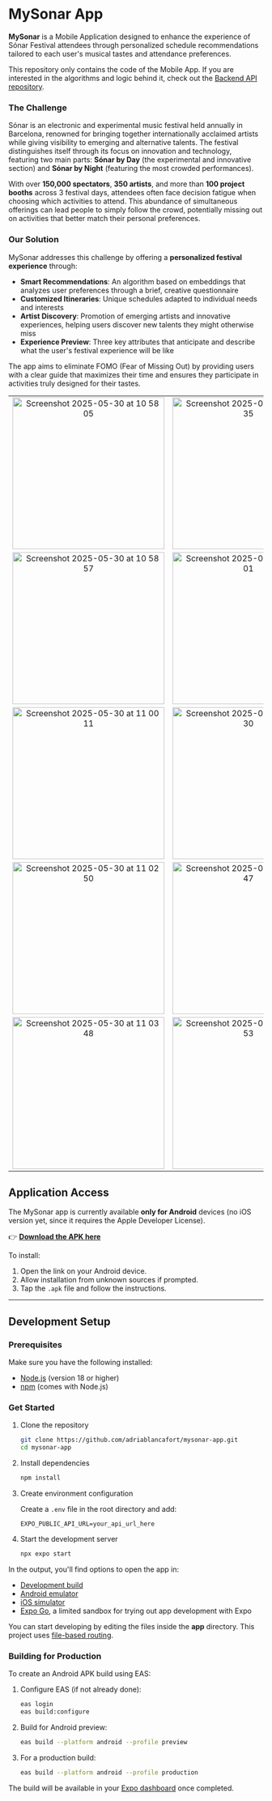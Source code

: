 # MySonar App

**MySonar** is a Mobile Application designed to enhance the experience of Sónar Festival attendees through personalized schedule recommendations tailored to each user's musical tastes and attendance preferences.

This repository only contains the code of the Mobile App. If you are interested in the algorithms and logic behind it, check out the [Backend API repository](https://github.com/adriablancafort/mysonar-api).

### The Challenge

Sónar is an electronic and experimental music festival held annually in Barcelona, renowned for bringing together internationally acclaimed artists while giving visibility to emerging and alternative talents. The festival distinguishes itself through its focus on innovation and technology, featuring two main parts: **Sónar by Day** (the experimental and innovative section) and **Sónar by Night** (featuring the most crowded performances).

With over **150,000 spectators**, **350 artists**, and more than **100 project booths** across 3 festival days, attendees often face decision fatigue when choosing which activities to attend. This abundance of simultaneous offerings can lead people to simply follow the crowd, potentially missing out on activities that better match their personal preferences.

### Our Solution

MySonar addresses this challenge by offering a **personalized festival experience** through:

- **Smart Recommendations**: An algorithm based on embeddings that analyzes user preferences through a brief, creative questionnaire
- **Customized Itineraries**: Unique schedules adapted to individual needs and interests
- **Artist Discovery**: Promotion of emerging artists and innovative experiences, helping users discover new talents they might otherwise miss
- **Experience Preview**: Three key attributes that anticipate and describe what the user's festival experience will be like

The app aims to eliminate FOMO (Fear of Missing Out) by providing users with a clear guide that maximizes their time and ensures they participate in activities truly designed for their tastes.

<div align="center">
  <table>
    <tr>
      <td align="center">
        <img width="300" alt="Screenshot 2025-05-30 at 10 58 05" src="https://github.com/user-attachments/assets/6c1403a7-4df9-4baf-8cd4-78a97e0ee0d7" />
      </td>
      <td align="center">
        <img width="300" alt="Screenshot 2025-05-30 at 10 58 35" src="https://github.com/user-attachments/assets/0af5f10f-c221-4903-831c-ddde1e7e7d3a" />
      </td>
    </tr>
    <tr>
      <td align="center">
        <img width="300" alt="Screenshot 2025-05-30 at 10 58 57" src="https://github.com/user-attachments/assets/133b3670-50d1-4a9a-b4fe-01bfdd3f782e" />
      </td>
      <td align="center">
        <img width="300" alt="Screenshot 2025-05-30 at 11 00 01" src="https://github.com/user-attachments/assets/4e0abd86-02ec-4265-995a-3fad7fb58ced" />
      </td>
    </tr>
    <tr>
      <td align="center">
        <img width="300" alt="Screenshot 2025-05-30 at 11 00 11" src="https://github.com/user-attachments/assets/57a253d5-d31d-44cb-b87d-a5343a4d32b9" />
      </td>
      <td align="center">
        <img width="300" alt="Screenshot 2025-05-30 at 11 02 30" src="https://github.com/user-attachments/assets/e58ee75a-d65c-486c-8ed2-18a30c9886ee" />
      </td>
    </tr>
    <tr>
      <td align="center">
        <img width="300" alt="Screenshot 2025-05-30 at 11 02 50" src="https://github.com/user-attachments/assets/5114ce48-9325-44ba-8ffb-965ad476d23e" />
      </td>
      <td align="center">
        <img width="300" alt="Screenshot 2025-05-30 at 11 00 47" src="https://github.com/user-attachments/assets/05fcfe1c-9966-4f2c-b7ba-71ad93a6a130" />
      </td>
    </tr>
    <tr>
      <td align="center">
        <img width="300" alt="Screenshot 2025-05-30 at 11 03 48" src="https://github.com/user-attachments/assets/044288d9-75c3-4577-a9d8-91b11f4929cd" />
      </td>
      <td align="center">
        <img width="300" alt="Screenshot 2025-05-30 at 11 04 53" src="https://github.com/user-attachments/assets/499b20b6-53fd-471a-bd77-061d958b8915" />
      </td>
    </tr>
  </table>
</div>

## Application Access

The MySonar app is currently available **only for Android** devices (no iOS version yet, since it requires the Apple Developer License).

👉 **[Download the APK here](https://expo.dev/accounts/adriablancafort/projects/mysonar/builds/c802bad1-2da8-4151-90d0-c63232c11f4f)**

To install:
1. Open the link on your Android device.
2. Allow installation from unknown sources if prompted.
3. Tap the `.apk` file and follow the instructions.

---

## Development Setup

### Prerequisites

Make sure you have the following installed:

- [Node.js](https://nodejs.org/) (version 18 or higher)
- [npm](https://www.npmjs.com/) (comes with Node.js)

### Get Started

1. Clone the repository

   ```bash
   git clone https://github.com/adriablancafort/mysonar-app.git
   cd mysonar-app
   ```

2. Install dependencies

   ```bash
   npm install
   ```

3. Create environment configuration

   Create a `.env` file in the root directory and add:
   ```
   EXPO_PUBLIC_API_URL=your_api_url_here
   ```

4. Start the development server

   ```bash
   npx expo start
   ```

In the output, you'll find options to open the app in:

- [Development build](https://docs.expo.dev/develop/development-builds/introduction/)
- [Android emulator](https://docs.expo.dev/workflow/android-studio-emulator/)
- [iOS simulator](https://docs.expo.dev/workflow/ios-simulator/)
- [Expo Go](https://expo.dev/go), a limited sandbox for trying out app development with Expo

You can start developing by editing the files inside the **app** directory. This project uses [file-based routing](https://docs.expo.dev/router/introduction).

### Building for Production

To create an Android APK build using EAS:

1. Configure EAS (if not already done):
   ```bash
   eas login
   eas build:configure
   ```

2. Build for Android preview:
   ```bash
   eas build --platform android --profile preview
   ```

3. For a production build:
   ```bash
   eas build --platform android --profile production
   ```

The build will be available in your [Expo dashboard](https://expo.dev/) once completed.
